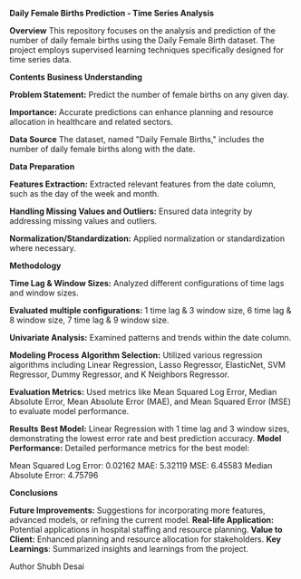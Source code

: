 **Daily Female Births Prediction - Time Series Analysis**

**Overview**
This repository focuses on the analysis and prediction of the number of daily female births using the Daily Female Birth dataset. The project employs supervised learning techniques specifically designed for time series data.

**Contents**
**Business Understanding**

**Problem Statement:** Predict the number of female births on any given day.

**Importance:** Accurate predictions can enhance planning and resource allocation in healthcare and related sectors.

**Data Source**
The dataset, named "Daily Female Births," includes the number of daily female births along with the date.

**Data Preparation**

**Features Extraction:** Extracted relevant features from the date column, such as the day of the week and month.

**Handling Missing Values and Outliers:** Ensured data integrity by addressing missing values and outliers.

**Normalization/Standardization:** Applied normalization or standardization where necessary.

**Methodology**

**Time Lag & Window Sizes:**
Analyzed different configurations of time lags and window sizes.

**Evaluated multiple configurations:** 1 time lag & 3 window size, 6 time lag & 8 window size, 7 time lag & 9 window size.

**Univariate Analysis:** Examined patterns and trends within the date column.

**Modeling Process**
**Algorithm Selection:** Utilized various regression algorithms including Linear Regression, Lasso Regressor, ElasticNet, SVM Regressor, Dummy Regressor, and K Neighbors Regressor.

**Evaluation Metrics:** Used metrics like Mean Squared Log Error, Median Absolute Error, Mean Absolute Error (MAE), and Mean Squared Error (MSE) to evaluate model performance.

**Results**
**Best Model:** Linear Regression with 1 time lag and 3 window sizes, demonstrating the lowest error rate and best prediction accuracy.
**Model Performance:** Detailed performance metrics for the best model:

Mean Squared Log Error: 0.02162
MAE: 5.32119
MSE: 6.45583
Median Absolute Error: 4.75796

**Conclusions**

**Future Improvements:** Suggestions for incorporating more features, advanced models, or refining the current model.
**Real-life Application:** Potential applications in hospital staffing and resource planning.
**Value to Client:** Enhanced planning and resource allocation for stakeholders.
**Key Learnings**: Summarized insights and learnings from the project.

Author
Shubh Desai
